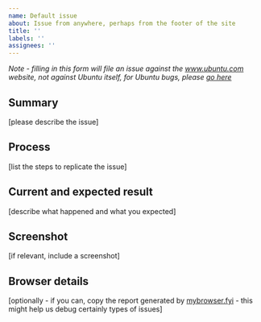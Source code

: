 ```yaml
---
name: Default issue
about: Issue from anywhere, perhaps from the footer of the site
title: ''
labels: ''
assignees: ''
---
```


*Note - filling in this form will file an issue against the www.ubuntu.com website, not against Ubuntu itself, for Ubuntu bugs, please [go here](https://help.ubuntu.com/community/ReportingBugs)*

## Summary

[please describe the issue]

## Process

[list the steps to replicate the issue]

## Current and expected result

[describe what happened and what you expected]

## Screenshot

[if relevant, include a screenshot]

## Browser details

[optionally - if you can, copy the report generated by [mybrowser.fyi](https://mybrowser.fyi/) - this might help us debug certainly types of issues]
